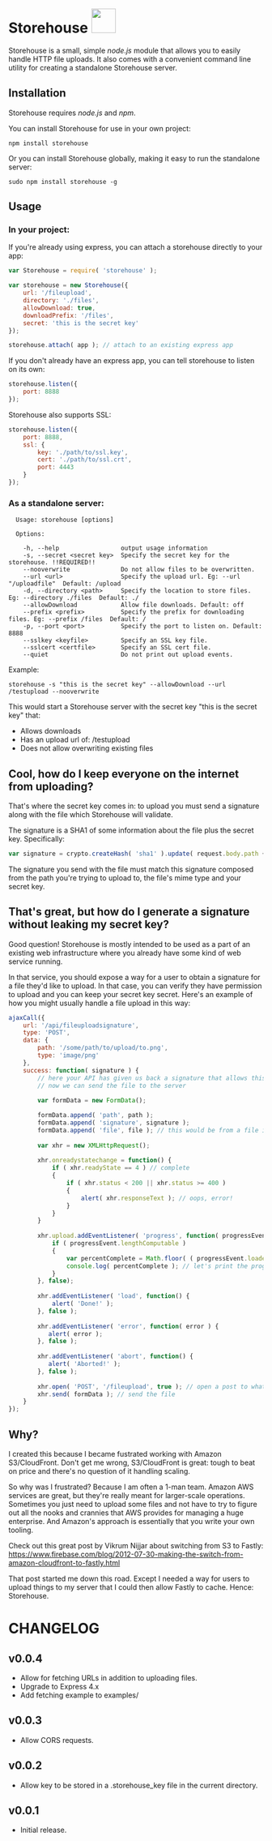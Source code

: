 Storehouse <img src="https://raw.github.com/andyburke/node-storehouse/master/storehouse.png" width="48" height="48" />
=========

Storehouse is a small, simple *node.js* module that allows you to easily handle HTTP file uploads. It also comes with a convenient command line utility for creating a standalone Storehouse server.

## Installation

Storehouse requires *node.js* and *npm*.

You can install Storehouse for use in your own project:

```
npm install storehouse
```

Or you can install Storehouse globally, making it easy to run the standalone server:

```
sudo npm install storehouse -g
```

## Usage

### In your project:

If you're already using express, you can attach a storehouse directly to your app:

```javascript
var Storehouse = require( 'storehouse' );

var storehouse = new Storehouse({
    url: '/fileupload',
    directory: './files',
    allowDownload: true,
    downloadPrefix: '/files',
    secret: 'this is the secret key'
});

storehouse.attach( app ); // attach to an existing express app
```

If you don't already have an express app, you can tell storehouse to listen on its own:

```javascript
storehouse.listen({
    port: 8888 
});
```

Storehouse also supports SSL:

```javascript
storehouse.listen({
    port: 8888,
    ssl: {
        key: './path/to/ssl.key',
        cert: './path/to/ssl.crt',
        port: 4443
    }
});
```

### As a standalone server:

```
  Usage: storehouse [options]

  Options:

    -h, --help                 output usage information
    -s, --secret <secret key>  Specify the secret key for the storehouse. !!REQUIRED!!
    --nooverwrite              Do not allow files to be overwritten.
    --url <url>                Specify the upload url. Eg: --url "/uploadfile"  Default: /upload
    -d, --directory <path>     Specify the location to store files. Eg: --directory ./files  Default: ./
    --allowDownload            Allow file downloads. Default: off
    --prefix <prefix>          Specify the prefix for downloading files. Eg: --prefix /files  Default: /
    -p, --port <port>          Specify the port to listen on. Default: 8888
    --sslkey <keyfile>         Specify an SSL key file.
    --sslcert <certfile>       Specify an SSL cert file.
    --quiet                    Do not print out upload events.
```

Example:

```
storehouse -s "this is the secret key" --allowDownload --url /testupload --nooverwrite
```

This would start a Storehouse server with the secret key "this is the secret key" that:
 - Allows downloads
 - Has an upload url of: /testupload
 - Does not allow overwriting existing files

## Cool, how do I keep everyone on the internet from uploading?

That's where the secret key comes in: to upload you must send a signature along with the file which Storehouse will validate.

The signature is a SHA1 of some information about the file plus the secret key. Specifically:

```javascript
var signature = crypto.createHash( 'sha1' ).update( request.body.path + fileInfo.type + self.options.secret ).digest( 'hex' );
```

The signature you send with the file must match this signature composed from the path you're trying to upload to, the file's mime type and your secret key.

## That's great, but how do I generate a signature without leaking my secret key?

Good question! Storehouse is mostly intended to be used as a part of an existing web infrastructure where you already have some kind of web service running.

In that service, you should expose a way for a user to obtain a signature for a file they'd like to upload. In that case, you can verify they have permission to upload and you can keep your secret key secret. Here's an example of how you might usually handle a file upload in this way:

```javascript
ajaxCall({
    url: '/api/fileuploadsignature',
    type: 'POST',
    data: {
        path: '/some/path/to/upload/to.png',
        type: 'image/png'
    },
    success: function( signature ) {
        // here your API has given us back a signature that allows this file to be uploaded,
        // now we can send the file to the server
        
        var formData = new FormData();

        formData.append( 'path', path );
        formData.append( 'signature', signature );
        formData.append( 'file', file ); // this would be from a file input in a form, for example
     
        var xhr = new XMLHttpRequest();
        
        xhr.onreadystatechange = function() {
            if ( xhr.readyState == 4 ) // complete
            {
                if ( xhr.status < 200 || xhr.status >= 400 )
                {
                    alert( xhr.responseText ); // oops, error!
                }
            }
        }
     
        xhr.upload.addEventListener( 'progress', function( progressEvent ) {
            if ( progressEvent.lengthComputable )
            {
                var percentComplete = Math.floor( ( progressEvent.loaded / progressEvent.total ) * 100 );
                console.log( percentComplete ); // let's print the progress of our upload to the console
            }
        }, false);
         
        xhr.addEventListener( 'load', function() {
            alert( 'Done!' );
        }, false );
         
        xhr.addEventListener( 'error', function( error ) {
           alert( error );
        }, false );
        
        xhr.addEventListener( 'abort', function() {
           alert( 'Aborted!' );
        }, false );
    
        xhr.open( 'POST', '/fileupload', true ); // open a post to whatever URL you've configured Storehouse to listen to
        xhr.send( formData ); // send the file
    }
});
```

## Why?

I created this because I became fustrated working with Amazon S3/CloudFront. Don't get me wrong, S3/CloudFront is great: tough to beat on price and there's no question of it handling scaling.

So why was I frustrated? Because I am often a 1-man team. Amazon AWS services are great, but they're really meant for larger-scale operations. Sometimes you just need to upload some files and not have to try to figure out all the nooks and crannies that AWS provides for managing a huge enterprise. And Amazon's approach is essentially that you write your own tooling.

Check out this great post by Vikrum Nijjar about switching from S3 to Fastly: https://www.firebase.com/blog/2012-07-30-making-the-switch-from-amazon-cloudfront-to-fastly.html

That post started me down this road. Except I needed a way for users to upload things to my server that I could then allow Fastly to cache. Hence: Storehouse.

# CHANGELOG

v0.0.4
------
- Allow for fetching URLs in addition to uploading files.
- Upgrade to Express 4.x
- Add fetching example to examples/

v0.0.3
------
- Allow CORS requests.

v0.0.2
------
- Allow key to be stored in a .storehouse_key file in the current directory.

v0.0.1
------
- Initial release.
